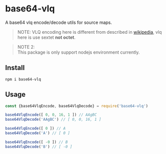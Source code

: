 # base64-vlq

A base64 vlq encode/decode utils for source maps.

> NOTE:
> VLQ encoding here is different from described in [wikipedia](https://en.wikipedia.org/wiki/Variable-length_quantity), vlq here is use sextet **not octet**.

> NOTE 2:  
> This package is only support nodejs environment currently.

## Install
```shell
npm i base64-vlq
```

## Usage
```js
const {base64VlqEncode, base64VlqDecode} = require('base64-vlq')

base64VlqEncode([ 0, 0, 16, 1 ]) // AAgBC
base64VlqDecode('AAgBC') // [ 0, 0, 16, 1 ]

base64VlqEncode([ 0 ]) // A
base64VlqDecode('A') // [ 0 ]

base64VlqEncode([ -0 ]) // B
base64VlqDecode('B') // [ -0 ]
```

